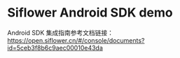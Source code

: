 #  Siflower Android SDK demo
Android SDK 集成指南参考文档链接：
https://open.siflower.cn/#/console/documents?id=5ceb3f8b6c9aec00010e43da
